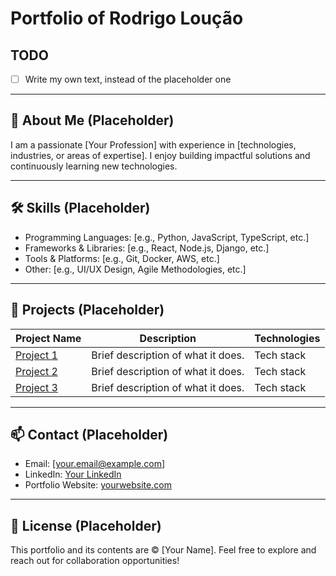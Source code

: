 # Portfolio of Rodrigo Loução

## TODO
- [ ] Write my own text, instead of the placeholder one

---

## 🚀 About Me (Placeholder)

I am a passionate [Your Profession] with experience in [technologies, industries, or areas of expertise]. I enjoy building impactful solutions and continuously learning new technologies.

---

## 🛠️ Skills (Placeholder)

- Programming Languages: [e.g., Python, JavaScript, TypeScript, etc.]
- Frameworks & Libraries: [e.g., React, Node.js, Django, etc.]
- Tools & Platforms: [e.g., Git, Docker, AWS, etc.]
- Other: [e.g., UI/UX Design, Agile Methodologies, etc.]

---

## 📂 Projects (Placeholder)

| Project Name | Description | Technologies |
|--------------|-------------|--------------|
| [Project 1](link) | Brief description of what it does. | Tech stack |
| [Project 2](link) | Brief description of what it does. | Tech stack |
| [Project 3](link) | Brief description of what it does. | Tech stack |

---

## 📫 Contact (Placeholder)

- Email: [your.email@example.com]
- LinkedIn: [Your LinkedIn](https://linkedin.com/in/yourprofile)
- Portfolio Website: [yourwebsite.com](https://yourwebsite.com)

---

## 📝 License (Placeholder)

This portfolio and its contents are © [Your Name]. Feel free to explore and reach out for collaboration opportunities!
